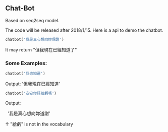 ## Chat-Bot

Based on seq2seq model.

The code will be released after 2018/1/15. Here is a api to demo the chatbot.

```python
chatbot('我是真心想向妳保證')
```

It may return "但我現在已經知道了"


### Some Examples:

```python
chatbot('我也知道')
```
Output:
    '但我現在已經知道'
    
```python
chatbot('安安你好給虧嗎')
```
Output:

    '我是真心想向妳道謝'
    
↑ "給虧" is not in the vocabulary
